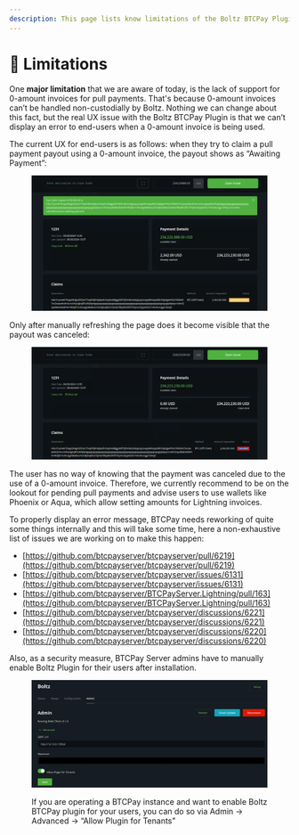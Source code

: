 ```yaml
---
description: This page lists know limitations of the Boltz BTCPay Plugin
---
```


# 🚧 Limitations

One **major limitation** that we are aware of today, is the lack of support for 0-amount invoices for pull payments. That's because 0-amount invoices can’t be handled non-custodially by Boltz. Nothing we can change about this fact, but the real UX issue with the Boltz BTCPay Plugin is that we can’t display an error to end-users when a 0-amount invoice is being used.

The current UX for end-users is as follows: when they try to claim a pull payment payout using a 0-amount invoice, the payout shows as “Awaiting Payment”:

<figure><img src=".gitbook/assets/image.png" alt=""><figcaption></figcaption></figure>

Only after manually refreshing the page does it become visible that the payout was canceled:

<figure><img src=".gitbook/assets/image (1).png" alt=""><figcaption></figcaption></figure>

The user has no way of knowing that the payment was canceled due to the use of a 0-amount invoice. Therefore, we currently recommend to be on the lookout for pending pull payments and advise users to use wallets like Phoenix or Aqua, which allow setting amounts for Lightning invoices.

To properly display an error message, BTCPay needs reworking of quite some things internally and this will take some time, here a non-exhaustive list of issues we are working on to make this happen:

* [https://github.com/btcpayserver/btcpayserver/pull/6219](https://github.com/btcpayserver/btcpayserver/pull/6219)
* [https://github.com/btcpayserver/btcpayserver/issues/6131](https://github.com/btcpayserver/btcpayserver/issues/6131)
* [https://github.com/btcpayserver/BTCPayServer.Lightning/pull/163](https://github.com/btcpayserver/BTCPayServer.Lightning/pull/163)
* [https://github.com/btcpayserver/btcpayserver/discussions/6221](https://github.com/btcpayserver/btcpayserver/discussions/6221)
* [https://github.com/btcpayserver/btcpayserver/discussions/6220](https://github.com/btcpayserver/btcpayserver/discussions/6220)

Also, as a security measure, BTCPay Server admins have to manually enable Boltz Plugin for their users after installation.

<figure><img src=".gitbook/assets/image (2).png" alt=""><figcaption><p>If you are operating a BTCPay instance and want to enable Boltz BTCPay plugin for your users, you can do so via Admin → Advanced → “Allow Plugin for Tenants”</p></figcaption></figure>
